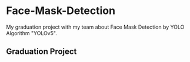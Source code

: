 # Face-Mask-Detection
My graduation project with my team about Face Mask Detection by YOLO Algorithm "YOLOv5".
## Graduation Project
